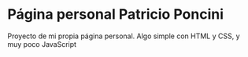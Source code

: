 # Página personal Patricio Poncini
Proyecto de mi propia página personal. Algo simple con HTML y CSS, y muy poco JavaScript
